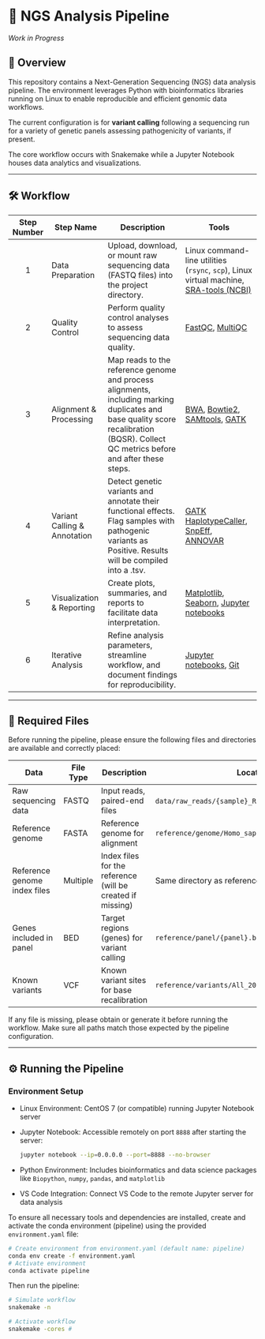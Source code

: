 # 🧬 NGS Analysis Pipeline
*Work in Progress*

## 🚀 Overview

This repository contains a Next-Generation Sequencing (NGS) data analysis pipeline. The environment leverages Python with bioinformatics libraries running on Linux to enable reproducible and efficient genomic data workflows. 

The current configuration is for **variant calling** following a sequencing run for a variety of genetic panels assessing pathogenicity of variants, if present. 

The core workflow occurs with Snakemake while a Jupyter Notebook houses data analytics and visualizations.

---

## 🛠️ Workflow

| Step Number | Step Name              | Description                                                                                   | Tools                                                                                       |
|:-----------:|------------------------|-----------------------------------------------------------------------------------------------|---------------------------------------------------------------------------------------------|
| 1           | Data Preparation       | Upload, download, or mount raw sequencing data (FASTQ files) into the project directory.                 | Linux command-line utilities (`rsync`, `scp`), Linux virtual machine, [SRA-tools (NCBI)](https://github.com/ncbi/sra-tools)  |
| 2           | Quality Control        | Perform quality control analyses to assess sequencing data quality.                           | [FastQC](https://www.bioinformatics.babraham.ac.uk/projects/fastqc/), [MultiQC](https://multiqc.info/)             |
| 3           | Alignment & Processing | Map reads to the reference genome and process alignments, including marking duplicates and base quality score recalibration (BQSR). Collect QC metrics before and after these steps. | [BWA](http://bio-bwa.sourceforge.net/), [Bowtie2](http://bowtie-bio.sourceforge.net/bowtie2/index.shtml), [SAMtools](http://www.htslib.org/), [GATK](https://gatk.broadinstitute.org/hc/en-us)                      |
| 4           | Variant Calling & Annotation | Detect genetic variants and annotate their functional effects. Flag samples with pathogenic variants as Positive. Results will be compiled into a .tsv.               | [GATK HaplotypeCaller](https://gatk.broadinstitute.org/hc/en-us/articles/360037225632-HaplotypeCaller), [SnpEff](http://snpeff.sourceforge.net/), [ANNOVAR](http://annovar.openbioinformatics.org/en/latest/)                                                       |
| 5           | Visualization & Reporting | Create plots, summaries, and reports to facilitate data interpretation.                        | [Matplotlib](https://matplotlib.org/), [Seaborn](https://seaborn.pydata.org/), [Jupyter notebooks](https://jupyter.org/)                                                     |
| 6           | Iterative Analysis     | Refine analysis parameters, streamline workflow, and document findings for reproducibility.       | [Jupyter notebooks](https://jupyter.org/), [Git](https://git-scm.com/)                                                   |

---

## 📁 Required Files

Before running the pipeline, please ensure the following files and directories are available and correctly placed:

| Data                                       | File Type              |Description                                       | Location and Format                        |
|--------------------------------------------|----------------|-------------------------------------------------|----------------------------------------|
| Raw sequencing data         | FASTQ          | Input reads, paired-end files                    | `data/raw_reads/{sample}_R1_001.fastq.gz` and `_R2_001.fastq.gz` |
| Reference genome                    | FASTA          | Reference genome for alignment                    | `reference/genome/Homo_sapiens.GRCh38.dna.primary_assembly.fa`    |
| Reference genome index files               | Multiple       | Index files for the reference (will be created if missing) | Same directory as reference FASTA      |
| Genes included in panel                | BED            | Target regions (genes) for variant calling                | `reference/panel/{panel}.bed`           |
| Known variants                           | VCF            | Known variant sites for base recalibration       | `reference/variants/All_20180418.vcf.gz`             |

If any file is missing, please obtain or generate it before running the workflow. Make sure all paths match those expected by the pipeline configuration.

---

## ⚙️ Running the Pipeline

### Environment Setup

- Linux Environment: CentOS 7 (or compatible) running Jupyter Notebook server
- Jupyter Notebook: Accessible remotely on port `8888` after starting the server:

     ```bash
   jupyter notebook --ip=0.0.0.0 --port=8888 --no-browser
     
- Python Environment: Includes bioinformatics and data science packages like `Biopython`, `numpy`, `pandas`, and `matplotlib`
- VS Code Integration: Connect VS Code to the remote Jupyter server for data analysis

To ensure all necessary tools and dependencies are installed, create and activate the conda environment (pipeline) using the provided `environment.yaml` file:

```bash
# Create environment from environment.yaml (default name: pipeline)
conda env create -f environment.yaml
# Activate environment
conda activate pipeline
```

Then run the pipeline:
```bash
# Simulate workflow
snakemake -n

# Activate workflow
snakemake -cores #
```


